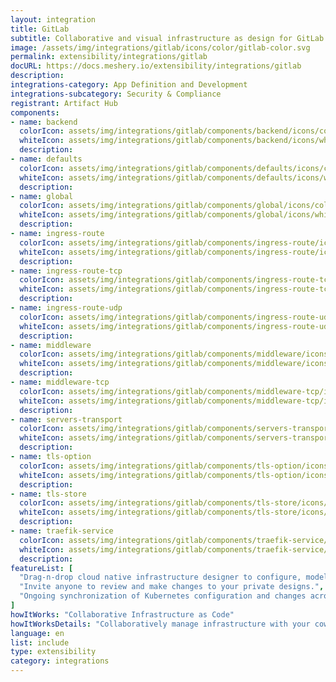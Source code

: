 ```yaml
---
layout: integration
title: GitLab
subtitle: Collaborative and visual infrastructure as design for GitLab
image: /assets/img/integrations/gitlab/icons/color/gitlab-color.svg
permalink: extensibility/integrations/gitlab
docURL: https://docs.meshery.io/extensibility/integrations/gitlab
description: 
integrations-category: App Definition and Development
integrations-subcategory: Security & Compliance
registrant: Artifact Hub
components: 
- name: backend
  colorIcon: assets/img/integrations/gitlab/components/backend/icons/color/backend-color.svg
  whiteIcon: assets/img/integrations/gitlab/components/backend/icons/white/backend-white.svg
  description: 
- name: defaults
  colorIcon: assets/img/integrations/gitlab/components/defaults/icons/color/defaults-color.svg
  whiteIcon: assets/img/integrations/gitlab/components/defaults/icons/white/defaults-white.svg
  description: 
- name: global
  colorIcon: assets/img/integrations/gitlab/components/global/icons/color/global-color.svg
  whiteIcon: assets/img/integrations/gitlab/components/global/icons/white/global-white.svg
  description: 
- name: ingress-route
  colorIcon: assets/img/integrations/gitlab/components/ingress-route/icons/color/ingress-route-color.svg
  whiteIcon: assets/img/integrations/gitlab/components/ingress-route/icons/white/ingress-route-white.svg
  description: 
- name: ingress-route-tcp
  colorIcon: assets/img/integrations/gitlab/components/ingress-route-tcp/icons/color/ingress-route-tcp-color.svg
  whiteIcon: assets/img/integrations/gitlab/components/ingress-route-tcp/icons/white/ingress-route-tcp-white.svg
  description: 
- name: ingress-route-udp
  colorIcon: assets/img/integrations/gitlab/components/ingress-route-udp/icons/color/ingress-route-udp-color.svg
  whiteIcon: assets/img/integrations/gitlab/components/ingress-route-udp/icons/white/ingress-route-udp-white.svg
  description: 
- name: middleware
  colorIcon: assets/img/integrations/gitlab/components/middleware/icons/color/middleware-color.svg
  whiteIcon: assets/img/integrations/gitlab/components/middleware/icons/white/middleware-white.svg
  description: 
- name: middleware-tcp
  colorIcon: assets/img/integrations/gitlab/components/middleware-tcp/icons/color/middleware-tcp-color.svg
  whiteIcon: assets/img/integrations/gitlab/components/middleware-tcp/icons/white/middleware-tcp-white.svg
  description: 
- name: servers-transport
  colorIcon: assets/img/integrations/gitlab/components/servers-transport/icons/color/servers-transport-color.svg
  whiteIcon: assets/img/integrations/gitlab/components/servers-transport/icons/white/servers-transport-white.svg
  description: 
- name: tls-option
  colorIcon: assets/img/integrations/gitlab/components/tls-option/icons/color/tls-option-color.svg
  whiteIcon: assets/img/integrations/gitlab/components/tls-option/icons/white/tls-option-white.svg
  description: 
- name: tls-store
  colorIcon: assets/img/integrations/gitlab/components/tls-store/icons/color/tls-store-color.svg
  whiteIcon: assets/img/integrations/gitlab/components/tls-store/icons/white/tls-store-white.svg
  description: 
- name: traefik-service
  colorIcon: assets/img/integrations/gitlab/components/traefik-service/icons/color/traefik-service-color.svg
  whiteIcon: assets/img/integrations/gitlab/components/traefik-service/icons/white/traefik-service-white.svg
  description: 
featureList: [
  "Drag-n-drop cloud native infrastructure designer to configure, model, and deploy your workloads.",
  "Invite anyone to review and make changes to your private designs.",
  "Ongoing synchronization of Kubernetes configuration and changes across any number of clusters."
]
howItWorks: "Collaborative Infrastructure as Code"
howItWorksDetails: "Collaboratively manage infrastructure with your coworkers synchronously sharing the same designs."
language: en
list: include
type: extensibility
category: integrations
---
```

